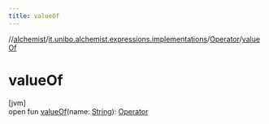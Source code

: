 ```yaml
---
title: valueOf
---
```

//[alchemist](../../../index.html)/[it.unibo.alchemist.expressions.implementations](../index.html)/[Operator](index.html)/[valueOf](value-of.html)



# valueOf



[jvm]\
open fun [valueOf](value-of.html)(name: [String](https://docs.oracle.com/javase/8/docs/api/java/lang/String.html)): [Operator](index.html)




